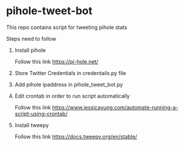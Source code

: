 # pihole-tweet-bot
This repo contains script for tweeting pihole stats

Steps need to follow
1. Install pihole

    Follow this link https://pi-hole.net/
2. Store Twitter Credentials in credentails.py file
3. Add pihole ipaddress in pihole_tweet_bot.py
4. Edit crontab in order to run script automatically

    Follow this link https://www.jessicayung.com/automate-running-a-script-using-crontab/  
5. Install tweepy    

    Follow this link https://docs.tweepy.org/en/stable/
